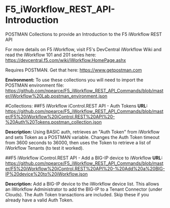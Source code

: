 # F5_iWorkflow_REST_API-Introduction
POSTMAN Collections to provide an Introduction to the F5 iWorkflow REST API

For more details on F5 iWorkflow, visit F5's DevCentral iWorkflow Wiki and read the iWorkflow 101 and 201 series here: https://devcentral.f5.com/wiki/iWorkflow.HomePage.ashx

Requires POSTMAN. Get that here: https://www.getpostman.com

**Environment:**
To use these collections you will need to import the POSTMAN environment file:
https://github.com/npearce/F5_iWorkflow_REST_API_Commands/blob/master/iWorkflow%20Lab.postman_environment.json

#Collections:
##F5 iWorkflow iControl.REST API - Auth Tokens
**URL:** https://github.com/npearce/F5_iWorkflow_REST_API_Commands/blob/master/F5%20iWorkflow%20iControl.REST%20API%20-%20Auth%20Tokens.postman_collection.json

**Description:** Using BASIC auth, retrieves an "Auth Token" from iWorkflow and sets Token as a POSTMAN variable. Changes the Auth Token timeout from 3600 seconds to 36000, then uses the Token to retrieve a list of iWorkflow Tenants (to test it worked).

##F5 iWorkflow iControl.REST API - Add a BIG-IP device to iWorkflow
**URL:** https://github.com/npearce/F5_iWorkflow_REST_API_Commands/blob/master/F5%20iWorkflow%20iControl.REST%20API%20-%20Add%20a%20BIG-IP%20device%20to%20iWorkflow.json

**Description:** Add a BIG-IP device to the iWorkflow device list. This allows an iWorkflow Administrator to add the BIG-IP to a Tenant Connector (under Clouds). The Auth Token transactions are included. Skip these if you already have a valid Auth Token.

